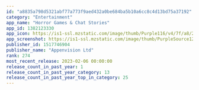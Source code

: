 ```yaml
---
id: "a8835a798d5321abf77a773f9aed432a0be684ba5b10a6cc8c4d13bd75a37192"
category: "Entertainment"
app_name: "Horror Games & Chat Stories"
app_id: 1382123330
app_icon: https://is1-ssl.mzstatic.com/image/thumb/Purple116/v4/7f/a8/25/7fa8257e-3348-22e4-bd49-75d979660513/AppIcon-1x_U007emarketing-0-10-0-85-220.png/1024x1024bb.png
app_screenshot: https://is1-ssl.mzstatic.com/image/thumb/PurpleSource126/v4/fb/d8/f4/fbd8f4de-8ed0-80d3-1eaf-4f613dc6f2b4/2178d715-179b-41dc-a6ea-09adc2de9cb1_iPhoneX1.jpg/1242x2688bb.png
publisher_id: 1517746904
publisher_name: "Appenvision Ltd"
rank: 274
most_recent_release: 2023-02-06 00:00:00
release_count_in_past_year: 1
release_count_in_past_year_category: 13
release_count_in_past_year_top_in_category: 25
---
```

